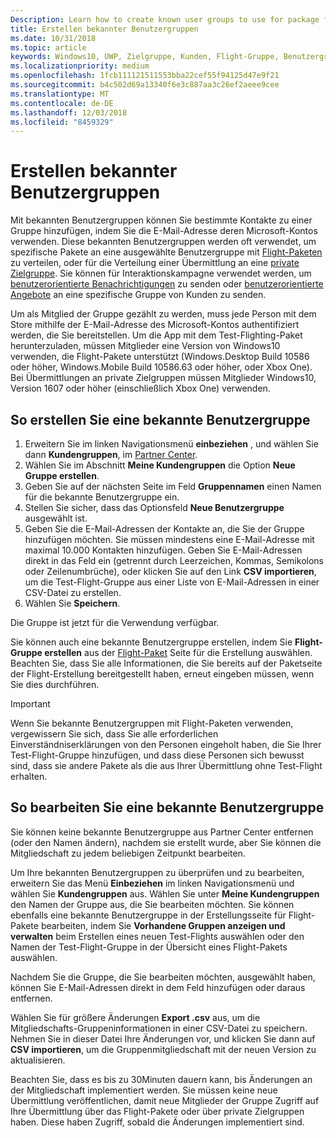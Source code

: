 ```yaml
---
Description: Learn how to create known user groups to use for package flighting and more.
title: Erstellen bekannter Benutzergruppen
ms.date: 10/31/2018
ms.topic: article
keywords: Windows10, UWP, Zielgruppe, Kunden, Flight-Gruppe, Benutzergruppen, bekannte Benutzer
ms.localizationpriority: medium
ms.openlocfilehash: 1fcb111121511553bba22cef55f94125d47e9f21
ms.sourcegitcommit: b4c502d69a13340f6e3c887aa3c26ef2aeee9cee
ms.translationtype: MT
ms.contentlocale: de-DE
ms.lasthandoff: 12/03/2018
ms.locfileid: "8459329"
---
```

# <a name="create-known-user-groups"></a>Erstellen bekannter Benutzergruppen

Mit bekannten Benutzergruppen können Sie bestimmte Kontakte zu einer Gruppe hinzufügen, indem Sie die E-Mail-Adresse deren Microsoft-Kontos verwenden. Diese bekannten Benutzergruppen werden oft verwendet, um spezifische Pakete an eine ausgewählte Benutzergruppe mit [Flight-Paketen](package-flights.md) zu verteilen, oder für die Verteilung einer Übermittlung an eine [private Zielgruppe](choose-visibility-options.md#audience). Sie können für Interaktionskampagne verwendet werden, um [benutzerorientierte Benachrichtigungen](send-push-notifications-to-your-apps-customers.md) zu senden oder [benutzerorientierte Angebote](use-targeted-offers-to-maximize-engagement-and-conversions.md) an eine spezifische Gruppe von Kunden zu senden.

Um als Mitglied der Gruppe gezählt zu werden, muss jede Person mit dem Store mithilfe der E-Mail-Adresse des Microsoft-Kontos authentifiziert werden, die Sie bereitstellen. Um die App mit dem Test-Flighting-Paket herunterzuladen, müssen Mitglieder eine Version von Windows10 verwenden, die Flight-Pakete unterstützt (Windows.Desktop Build 10586 oder höher, Windows.Mobile Build 10586.63 oder höher, oder Xbox One). Bei Übermittlungen an private Zielgruppen müssen Mitglieder Windows10, Version 1607 oder höher (einschließlich Xbox One) verwenden.

## <a name="to-create-a-known-user-group"></a>So erstellen Sie eine bekannte Benutzergruppe

1. Erweitern Sie im linken Navigationsmenü **einbeziehen** , und wählen Sie dann **Kundengruppen**, im [Partner Center](https://partner.microsoft.com/dashboard). 
2. Wählen Sie im Abschnitt **Meine Kundengruppen** die Option **Neue Gruppe erstellen**.
3. Geben Sie auf der nächsten Seite im Feld **Gruppennamen** einen Namen für die bekannte Benutzergruppe ein.
4. Stellen Sie sicher, dass das Optionsfeld **Neue Benutzergruppe** ausgewählt ist.
5. Geben Sie die E-Mail-Adressen der Kontakte an, die Sie der Gruppe hinzufügen möchten. Sie müssen mindestens eine E-Mail-Adresse mit maximal 10.000 Kontakten hinzufügen. Geben Sie E-Mail-Adressen direkt in das Feld ein (getrennt durch Leerzeichen, Kommas, Semikolons oder Zeilenumbrüche), oder klicken Sie auf den Link **CSV importieren**, um die Test-Flight-Gruppe aus einer Liste von E-Mail-Adressen in einer CSV-Datei zu erstellen.
6. Wählen Sie **Speichern**.

Die Gruppe ist jetzt für die Verwendung verfügbar.

Sie können auch eine bekannte Benutzergruppe erstellen, indem Sie **Flight-Gruppe erstellen** aus der [Flight-Paket](package-flights.md) Seite für die Erstellung auswählen. Beachten Sie, dass Sie alle Informationen, die Sie bereits auf der Paketseite der Flight-Erstellung bereitgestellt haben, erneut eingeben müssen, wenn Sie dies durchführen.

> [!IMPORTANT]
> Wenn Sie bekannte Benutzergruppen mit Flight-Paketen verwenden, vergewissern Sie sich, dass Sie alle erforderlichen Einverständniserklärungen von den Personen eingeholt haben, die Sie Ihrer Test-Flight-Gruppe hinzufügen, und dass diese Personen sich bewusst sind, dass sie andere Pakete als die aus Ihrer Übermittlung ohne Test-Flight erhalten. 

## <a name="to-edit-a-known-user-group"></a>So bearbeiten Sie eine bekannte Benutzergruppe

Sie können keine bekannte Benutzergruppe aus Partner Center entfernen (oder den Namen ändern), nachdem sie erstellt wurde, aber Sie können die Mitgliedschaft zu jedem beliebigen Zeitpunkt bearbeiten.

Um Ihre bekannten Benutzergruppen zu überprüfen und zu bearbeiten, erweitern Sie das Menü **Einbeziehen** im linken Navigationsmenü und wählen Sie **Kundengruppen** aus. Wählen Sie unter **Meine Kundengruppen** den Namen der Gruppe aus, die Sie bearbeiten möchten. Sie können ebenfalls eine bekannte Benutzergruppe in der Erstellungsseite für Flight-Pakete bearbeiten, indem Sie **Vorhandene Gruppen anzeigen und verwalten** beim Erstellen eines neuen Test-Flights auswählen oder den Namen der Test-Flight-Gruppe in der Übersicht eines Flight-Pakets auswählen. 

Nachdem Sie die Gruppe, die Sie bearbeiten möchten, ausgewählt haben, können Sie E-Mail-Adressen direkt in dem Feld hinzufügen oder daraus entfernen.

Wählen Sie für größere Änderungen **Export .csv** aus, um die Mitgliedschafts-Gruppeninformationen in einer CSV-Datei zu speichern. Nehmen Sie in dieser Datei Ihre Änderungen vor, und klicken Sie dann auf **CSV importieren**, um die Gruppenmitgliedschaft mit der neuen Version zu aktualisieren.

Beachten Sie, dass es bis zu 30Minuten dauern kann, bis Änderungen an der Mitgliedschaft implementiert werden. Sie müssen keine neue Übermittlung veröffentlichen, damit neue Mitglieder der Gruppe Zugriff auf Ihre Übermittlung über das Flight-Pakete oder über private Zielgruppen haben. Diese haben Zugriff, sobald die Änderungen implementiert sind. 






